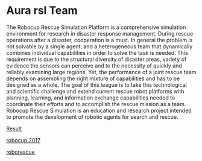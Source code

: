 Aura rsl Team
==================================

The Robocup Rescue Simulation Platform is a comprehensive simulation environment for research in disaster response management. During rescue operations after a disaster, cooperation is a must. In general the problem is not solvable by a single agent, and a heterogeneous team that dynamically combines individual capabilities in order to solve the task is needed. This requirement is due to the structural diversity of disaster areas, variety of evidence the sensors can perceive and to the necessity of quickly and reliably examining large regions. Yet, the performance of a joint rescue team depends on assembling the right mixture of capabilities and has to be designed as a whole. The goal of this league is to take this technological and scientific challenge and extend current rescue robot platforms with planning, learning, and information exchange capabilities needed to coordinate their efforts and to accomplish the rescue mission as a team. Robocup Rescue Simulation is an education and research project intended to promote the development of robotic agents for search and rescue. 


[Result](http://rescuesim.robocup.org/2017-nagoya-agent-results)

[robocup 2017 ](https://robocup2017.org/eng/index.html)

[roborescue ](http://roborescue.sourceforge.net/)
